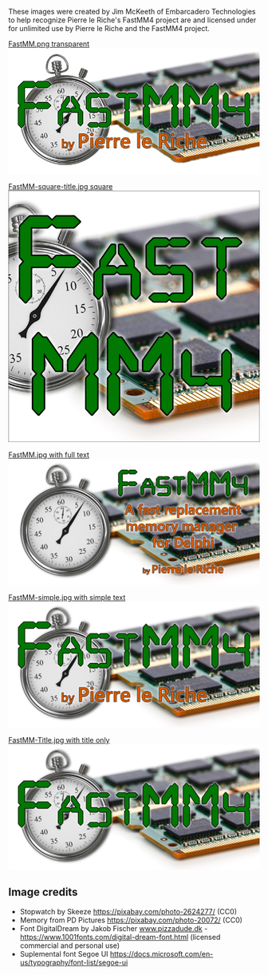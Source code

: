 These images were created by Jim McKeeth of Embarcadero Technologies to help recognize Pierre le Riche's FastMM4 project are and licensed under for unlimited use by Pierre le Riche and the FastMM4 project.

[FastMM.png transparent](FastMM.png "FastMM.png transparent")
![FastMM.png transparent](FastMM.png "FastMM.png transparent")

[FastMM-square-title.jpg square](FastMM-square-title.jpg "FastMM-square-title.jpg square")
![FastMM-square-title.jpg square](FastMM-square-title.jpg "FastMM-square-title.jpg square")

[FastMM.jpg with full text](FastMM.jpg "FastMM.jpg with full text")
![FastMM.jpg with full text](FastMM.jpg "FastMM.jpg with full text")

[FastMM-simple.jpg with simple text](FastMM-simple.jpg "FastMM-simple.jpg with simple text")
![FastMM-simple.jpg with simple text](FastMM-simple.jpg "FastMM-simple.jpg with simple text")

[FastMM-Title.jpg with title only](FastMM-Title.jpg "FastMM-Title.jpg with title only")
![FastMM-Title.jpg with title only](FastMM-Title.jpg "FastMM-Title.jpg with title only")

## Image credits
* Stopwatch by Skeeze https://pixabay.com/photo-2624277/ (CC0)
* Memory from PD Pictures https://pixabay.com/photo-20072/ (CC0)
* Font DigitalDream by Jakob Fischer www.pizzadude.dk - https://www.1001fonts.com/digital-dream-font.html (licensed commercial and personal use)
* Suplemental font Segoe UI https://docs.microsoft.com/en-us/typography/font-list/segoe-ui
